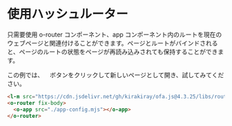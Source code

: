 <template is="exm-article">
<a href="../../publics/examples/use-hash-router/demo.html" preview></a>
<a href="../../publics/examples/use-hash-router/page1.html" main></a>
<a href="../../publics/examples/use-hash-router/page2.html"></a>
<a href="../../publics/examples/use-hash-router/app-config.mjs"></a>
</template>

# 使用ハッシュルーター

只需要使用 o-router コンポーネント、app コンポーネント内のルートを現在のウェブページと関連付けることができます。ページとルートがバインドされると、ページのルートの状態をページが再読み込みされても保持することができます。

この例では、<span style='font-family: "iconfont"'>&#xe7cb;</span> ボタンをクリックして新しいページとして開き、試してみてください。

```html
<l-m src="https://cdn.jsdelivr.net/gh/kirakiray/ofa.js@4.3.25/libs/router/dist/router.min.mjs"></l-m>
<o-router fix-body>
  <o-app src="./app-config.mjs"></o-app>
</o-router>
```
